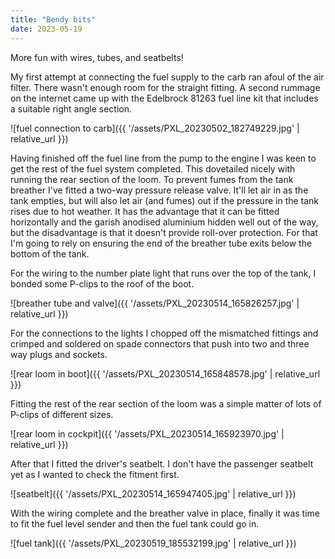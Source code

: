 ```yaml
---
title: "Bendy bits"
date: 2023-05-19
---
```


More fun with wires, tubes, and seatbelts!

My first attempt at connecting the fuel supply to the carb ran afoul of the air filter. There wasn't enough room for the straight fitting. A second rummage on the internet came up with the Edelbrock 81263 fuel line kit that includes a suitable right angle section.

![fuel connection to carb]({{ '/assets/PXL_20230502_182749229.jpg' | relative_url }})


Having finished off the fuel line from the pump to the engine I was keen to get the rest of the fuel system completed. This dovetailed nicely with running the rear section of the loom. To prevent fumes from the tank breather I've fitted a two-way pressure release valve. It'll let air in as the tank empties, but will also let air (and fumes) out if the pressure in the tank rises due to hot weather. It has the advantage that it can be fitted horizontally and the garish anodised aluminium hidden well out of the way, but the disadvantage is that it doesn't provide roll-over protection. For that I'm going to rely on ensuring the end of the breather tube exits below the bottom of the tank.

For the wiring to the number plate light that runs over the top of the tank, I bonded some P-clips to the roof of the boot.

![breather tube and valve]({{ '/assets/PXL_20230514_165826257.jpg' | relative_url }})

For the connections to the lights I chopped off the mismatched fittings and crimped and soldered on spade connectors that push into two and three way plugs and sockets.

![rear loom in boot]({{ '/assets/PXL_20230514_165848578.jpg' | relative_url }})

Fitting the rest of the rear section of the loom was a simple matter of lots of P-clips of different sizes.

![rear loom in cockpit]({{ '/assets/PXL_20230514_165923970.jpg' | relative_url }})

After that I fitted the driver's seatbelt. I don't have the passenger seatbelt yet as I wanted to check the fitment first.

![seatbelt]({{ '/assets/PXL_20230514_165947405.jpg' | relative_url }})

With the wiring complete and the breather valve in place, finally it was time to fit the fuel level sender and then the fuel tank could go in.

![fuel tank]({{ '/assets/PXL_20230519_185532199.jpg' | relative_url }})
